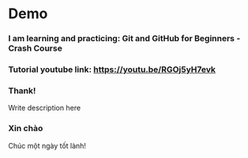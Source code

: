 # Demo 
### I am learning and practicing: Git and GitHub for Beginners - Crash Course
### Tutorial youtube link: https://youtu.be/RGOj5yH7evk
### Thank!
Write description here
### Xin chào
Chúc một ngày tốt lành!